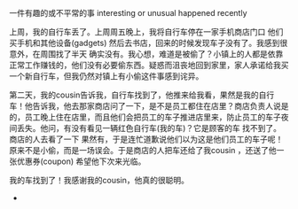 
一件有趣的或不平常的事 interesting or unusual happened recently

上周，我的自行车丢了。上周周五晚上，我将自行车停在一家手机商店门口 他们买手机和其他设备(gadgets) 然后去书店，回来的时候发现车子没有了。我感到很意外，在周围找了半天 确实没有。我心想，难道是被偷了？小镇上的人都是依靠正常工作赚钱的，他们没有必要偷东西。疑惑而沮丧地回到家里，家人承诺给我买一个新自行车，但我仍然对镇上有小偷这件事感到诧异。

第二天，我的cousin告诉我，自行车找到了，他推来给我看，果然是我的自行车！他告诉我，他去那家商店问了一下，是不是员工都住在店里？商店负责人说是的，员工晚上住在店里，而且他们会把员工的车子推进店里来，防止员工的车子夜间丢失。他问，有没有看见一辆红色自行车(我的车)？它是顾客的车 找不到了。商店的人去看了一下 果然有，于是连忙道歉说他们以为这是他们员工的车子呢！原来不是小偷，而是一场误会。于是商店的人把车还给了我cousin ，还送了他一张优惠券(coupon) 希望他下次来光临。

我的车找到了！我感谢我的cousin，他真的很聪明。

-
